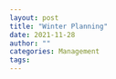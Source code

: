 ```yaml
---
layout: post
title: "Winter Planning"
date: 2021-11-28
author: ""
categories: Management
tags:
---
```

